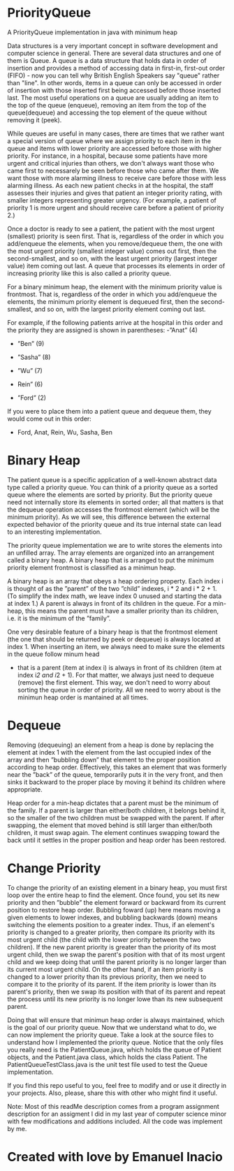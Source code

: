  # PriorityQueue
  A PriorityQueue implementation in java with minimum heap

  Data structures is a very important concept in software development and computer science in general. There are several data structures and one of them is Queue. A queue is a data structure that holds data in order of insertion and provides a method of accessing data in first-in, first-out order (FIFO) - now you can tell why British English Speakers say "queue" rather than "line". In other words, items in a queue can only be accessed in order of insertion with those inserted first being accessed before those inserted last. The most useful operations on a queue are usually adding an item to the top of the queue (enqueue), removing an item from the top of the queue(dequeue) and accessing the top element of the queue without removing it 
(peek).

  While queues are useful in many cases, there are times that we rather want a special version of queue where we assign priority to each item in the queue and items with lower priority are accessed before those with higher priority. For instance, in a hospital, because some patients have more urgent and critical injuries than others, we don't always want those who came first to necessarely be seen before those who came after them. We want those with more alarming illness to receive care before those with less alarming illness. As each new patient checks in at the hospital, the staff assesses their injuries and gives that patient an integer priority rating, with smaller integers representing greater urgency. (For example, a patient of priority 1 is more urgent and should receive care before a patient of priority 2.)

  Once a doctor is ready to see a patient, the patient with the most urgent (smallest) priority is seen first. That is, regardless of the order in which you add/enqueue the elements, when you remove/dequeue them, the one with the most urgent priority (smallest integer value) comes out first, then the second-smallest, and so on, with the least urgent priority (largest integer value) item coming out last. A queue that processes its elements in order of increasing
priority like this is also called a priority queue.

  For a binary minimum heap, the element with the minimum priority value is frontmost.
That is, regardless of the order in which you add/enqueue the elements, the minimum priority
element is dequeued first, then the second-smallest, and so on, with the largest priority
element coming out last.

  For example, if the following patients arrive at the hospital in this order and the priority
they are assigned is shown in parentheses:
  -”Anat” (4)
  
  - ”Ben” (9)
  
  - ”Sasha” (8)
  
  - ”Wu” (7)

  - Rein” (6)

  - ”Ford” (2)
  
  If you were to place them into a patient queue and dequeue them, they would come out in
this order:

  - Ford, Anat, Rein, Wu, Sasha, Ben
  
  
  # Binary Heap
  
The patient queue is a specific application of a well-known abstract data type called a priority
queue. You can think of a priority queue as a sorted queue where the elements are sorted
by priority. But the priority queue need not internally store its elements in sorted order; all
that matters is that the dequeue operation accesses the frontmost element (which will be the
minimum priority). As we will see, this difference between the external expected behavior of
the priority queue and its true internal state can lead to an interesting implementation.

The priority queue implementation we are to write stores the elements into an unfilled
array. The array elements are organized into an arrangement called a binary heap. A binary
heap that is arranged to put the minimum priority element frontmost is classified as a minimun heap.

A binary heap is an array that obeys a heap ordering property. Each index i is thought of as the ”parent” of the two ”child” indexes, i * 2 and i * 2 + 1. (To simplify the index math, we leave index 0 unused and starting the data
at index 1.) A parent is always in front of its children in the queue. For a min-heap, this means the parent must have a smaller priority than its children, i.e. it is the minimum of the ”family”.

One very desirable feature of a binary heap is that the frontmost element (the one that should be returned by peek or dequeue) is always located at index 1. When inserting an item, we always need to make sure the elements in the queue follow minum head
- that is a parent (item at index i) is always in front of its children (item at index i*2 and i*2 + 1). For that matter, we always just need to dequeue (remove) the first element. This way, we don't need to worry about sorting the queue in order of priority. All we need to worry about is the minimun heap order is mantained at all times. 


# Dequeue

Removing (dequeuing) an element from a heap is done by replacing the element at index 1
with the element from the last occupied index of the array and then ”bubbling down” that
element to the proper position according to heap order. Effectively, this takes an element that
was formerly near the ”back” of the queue, temporarily puts it in the very front, and then
sinks it backward to the proper place by moving it behind its children where appropriate.

Heap order for a min-heap dictates that a parent must be the minimum of the family. If
a parent is larger than either/both children, it belongs behind it, so the smaller of the two
children must be swapped with the parent. If after swapping, the element that moved behind is still larger than either/both children, it must swap again. The element continues swapping toward the back until it settles in the proper position and heap order has been restored.


# Change Priority

To change the priority of an existing element in a binary heap, you must first loop over the
entire heap to find the element. Once found, you set its new priority and then ”bubble” the
element forward or backward from its current position to restore heap order. Bubbling foward (up) here
means moving a given elements to lower indexes, and bubbling backwards (down) means switching the elements position to a greater index. Thus, if an element's priority is changed to a greater priority, then compare its priority with its most urgent child (the child with the lower priority between the two children). If the new parent priority is greater than the priority of its most urgent child, then we swap the parent's position with that of its most urgent child and we keep doing that until the parent priority is no longer larger than its current most urgent child. On the other hand, if an item priority is changed to a lower priority than its previous priority, then we need to compare it to the priority of its parent. If the item priority is lower than its parent's priority, then we swap its position with that of its parent and repeat the process until its new priority is no longer lowe than its new subsequent parent.

Doing that will ensure that minimun heap order is always maintained, which is the goal of our priority queue. Now that we understand what to do, we can now implement the priority queue. Take a look at the source files to understand how I implemented the priority queue. Notice that the only files you really need is the PatientQueue.java, which holds the queue of Patient objects, and the Patient.java class, which holds the class Patient. The PatientQueueTestClass.java is the unit test file used to test the Queue implementation.

If you find this repo useful to you, feel free to modify and or use it directly in your projects. Also, please, share this with other who might find it useful.

Note: Most of this readMe description comes from a program assignment description for an assigment I did in my last year of computer science minor with few modifications and additions included. All the code was implement by me. 

  # Created with love by Emanuel Inacio




